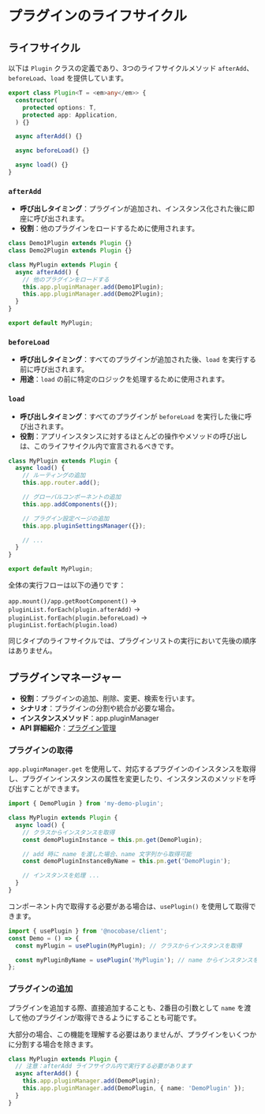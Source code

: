 # プラグインのライフサイクル

## ライフサイクル

以下は `Plugin` クラスの定義であり、3つのライフサイクルメソッド `afterAdd`、`beforeLoad`、`load` を提供しています。

```typescript
export class Plugin<T = <em>any</em>> {
  constructor(
    protected options: T,
    protected app: Application,
  ) {}

  async afterAdd() {}

  async beforeLoad() {}

  async load() {}
}
```

### `afterAdd`

- **呼び出しタイミング**：プラグインが追加され、インスタンス化された後に即座に呼び出されます。
- **役割**：他のプラグインをロードするために使用されます。

```typescript
class Demo1Plugin extends Plugin {}
class Demo2Plugin extends Plugin {}

class MyPlugin extends Plugin {
  async afterAdd() {
    // 他のプラグインをロードする
    this.app.pluginManager.add(Demo1Plugin);
    this.app.pluginManager.add(Demo2Plugin);
  }
}

export default MyPlugin;
```

### `beforeLoad`

- **呼び出しタイミング**：すべてのプラグインが追加された後、`load` を実行する前に呼び出されます。
- **用途**：`load` の前に特定のロジックを処理するために使用されます。

### `load`

- **呼び出しタイミング**：すべてのプラグインが `beforeLoad` を実行した後に呼び出されます。
- **役割**：アプリインスタンスに対するほとんどの操作やメソッドの呼び出しは、このライフサイクル内で宣言されるべきです。

```typescript
class MyPlugin extends Plugin {
  async load() {
    // ルーティングの追加
    this.app.router.add();

    // グローバルコンポーネントの追加
    this.app.addComponents({});

    // プラグイン設定ページの追加
    this.app.pluginSettingsManager({});

    // ...
  }
}

export default MyPlugin;
```

全体の実行フローは以下の通りです：

`app.mount()/app.getRootComponent()` -> `pluginList.forEach(plugin.afterAdd)` -> `pluginList.forEach(plugin.beforeLoad)` -> `pluginList.forEach(plugin.load)`

同じタイプのライフサイクルでは、プラグインリストの実行において先後の順序はありません。

## プラグインマネージャー

- **役割**：プラグインの追加、削除、変更、検索を行います。
- **シナリオ**：プラグインの分割や統合が必要な場合。
- **インスタンスメソッド**：app.pluginManager
- **API 詳細紹介**：[プラグイン管理](https://www.baidu.com)

### プラグインの取得

`app.pluginManager.get` を使用して、対応するプラグインのインスタンスを取得し、プラグインインスタンスの属性を変更したり、インスタンスのメソッドを呼び出すことができます。

```typescript
import { DemoPlugin } from 'my-demo-plugin';

class MyPlugin extends Plugin {
  async load() {
    // クラスからインスタンスを取得
    const demoPluginInstance = this.pm.get(DemoPlugin);

    // add 時に name を渡した場合、name 文字列から取得可能
    const demoPluginInstanceByName = this.pm.get('DemoPlugin');

    // インスタンスを処理 ...
  }
}
```

コンポーネント内で取得する必要がある場合は、`usePlugin()` を使用して取得できます。

```typescript
import { usePlugin } from '@nocobase/client';
const Demo = () => {
  const myPlugin = usePlugin(MyPlugin); // クラスからインスタンスを取得

  const myPluginByName = usePlugin('MyPlugin'); // name からインスタンスを取得
};
```

### プラグインの追加

プラグインを追加する際、直接追加することも、2番目の引数として `name` を渡して他のプラグインが取得できるようにすることも可能です。

大部分の場合、この機能を理解する必要はありませんが、プラグインをいくつかに分割する場合を除きます。

```typescript
class MyPlugin extends Plugin {
  // 注意：afterAdd ライフサイクル内で実行する必要があります
  async afterAdd() {
    this.app.pluginManager.add(DemoPlugin);
    this.app.pluginManager.add(DemoPlugin, { name: 'DemoPlugin' });
  }
}
```

